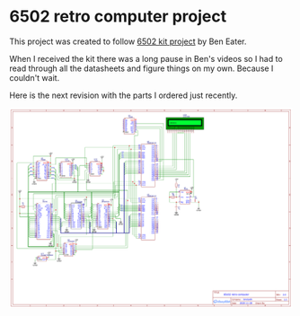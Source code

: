 # 6502 retro computer project

This project was created to follow [6502 kit project](https://eater.net/6502) by Ben Eater.

When I received the kit there was a long pause in Ben's videos so I had to read through
all the datasheets and figure things on my own. Because I couldn't wait.

Here is the next revision with the parts I ordered just recently.

![rev2](schematics/rev2.png)
